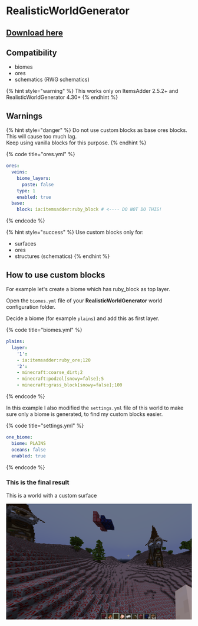 # RealisticWorldGenerator

## [Download here](https://www.spigotmc.org/resources/realisticworldgenerator-1-8-8-1-16-x.15905/)

## Compatibility

* biomes
* ores
* schematics (RWG schematics)

{% hint style="warning" %}
This works only on ItemsAdder 2.5.2+ and RealisticWorldGenerator 4.30+
{% endhint %}

## Warnings

{% hint style="danger" %}
Do not use custom blocks as base ores blocks. This will cause too much lag.\
Keep using vanilla blocks for this purpose.
{% endhint %}

{% code title="ores.yml" %}
```yaml
ores:
  veins:
    biome_layers:
      paste: false
    type: 1
    enabled: true
  base:
    block: ia:itemsadder:ruby_block # <---- DO NOT DO THIS!
```
{% endcode %}

{% hint style="success" %}
Use custom blocks only for:

* surfaces
* ores
* structures (schematics)
{% endhint %}

## How to use custom blocks

For example let's create a biome which has ruby\_block as top layer.

Open the `biomes.yml` file of your **RealisticWorldGenerator** world configuration folder.

Decide a biome (for example `plains`) and add this as first layer.

{% code title="biomes.yml" %}
```yaml
plains:
  layer:
    '1':
    - ia:itemsadder:ruby_ore;120
    '2':
    - minecraft:coarse_dirt;2
    - minecraft:podzol[snowy=false];5
    - minecraft:grass_block[snowy=false];100
```
{% endcode %}

In this example I also modified the `settings.yml` file of this world to make sure only a biome is generated, to find my custom blocks easier.

{% code title="settings.yml" %}
```yaml
one_biome:
  biome: PLAINS
  oceans: false
  enabled: true
```
{% endcode %}

### This is the final result

This is a world with a custom surface

![](<../../.gitbook/assets/image (142).png>)



